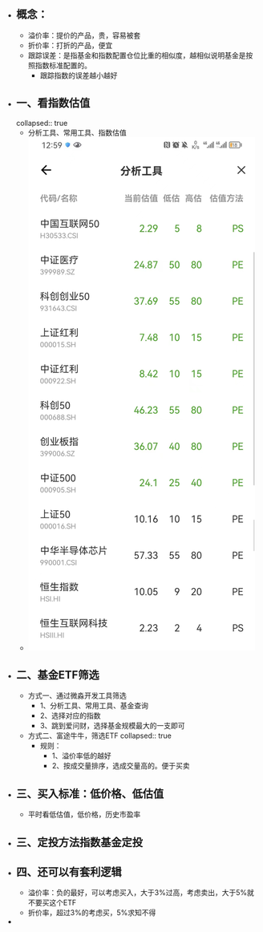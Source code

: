 - ## 概念：
	- 溢价率：提价的产品，贵，容易被套
	- 折价率：打折的产品，便宜
	- 跟踪误差：是指基金和指数配置仓位比重的相似度，越相似说明基金是按照指数标准配置的。
		- 跟踪指数的误差越小越好
- ## 一、看指数估值
  collapsed:: true
	- 分析工具、常用工具、指数估值
	- ![image.png](../assets/image_1681966837795_0.png)
- ## 二、基金ETF筛选
	- 方式一、通过微淼开发工具筛选
		- 1、分析工具、常用工具、基金查询
		- 2、选择对应的指数
		- 3、跳到爱问财，选择基金规模最大的一支即可
	- 方式二、富途牛牛，筛选ETF
	  collapsed:: true
		- 规则：
			- 1、溢价率低的越好
			- 2、按成交量排序，选成交量高的。便于买卖
- ## 三、买入标准：低价格、低估值
	- 平时看低估值，低价格，历史市盈率
- ## 三、定投方法指数基金定投
- ## 四、还可以有套利逻辑
	- 溢价率：负的最好，可以考虑买入，大于3%过高，考虑卖出，大于5%就不要买这个ETF
	- 折价率，超过3%的考虑买，5%求知不得
-